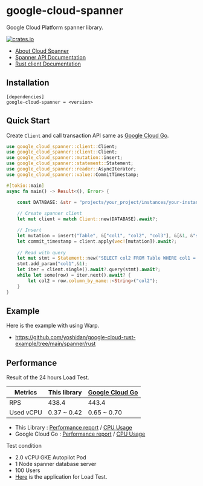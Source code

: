 # google-cloud-spanner

Google Cloud Platform spanner library.

[![crates.io](https://img.shields.io/crates/v/google-cloud-spanner.svg)](https://crates.io/crates/google-cloud-spanner)

* [About Cloud Spanner](https://cloud.google.com/spanner/)
* [Spanner API Documentation](https://cloud.google.com/spanner/docs)
* [Rust client Documentation](https://docs.rs/google-cloud-spanner/latest/google-cloud-spanner/)

## Installation

```
[dependencies]
google-cloud-spanner = <version>
```

## Quick Start

Create `Client` and call transaction API same as [Google Cloud Go](https://github.com/googleapis/google-cloud-go/tree/main/spanner).

```rust
use google_cloud_spanner::client::Client;
use google_cloud_spanner::client::Client;
use google_cloud_spanner::mutation::insert;
use google_cloud_spanner::statement::Statement;
use google_cloud_spanner::reader::AsyncIterator;
use google_cloud_spanner::value::CommitTimestamp;

#[tokio::main]
async fn main() -> Result<(), Error> {

    const DATABASE: &str = "projects/your_project/instances/your-instance/databases/your-database";
   
    // Create spanner client
    let mut client = match Client::new(DATABASE).await?;

    // Insert 
    let mutation = insert("Table", &["col1", "col2", "col3"], &[&1, &"strvalue", &CommitTimestamp::new()]);
    let commit_timestamp = client.apply(vec![mutation]).await?;
    
    // Read with query
    let mut stmt = Statement::new("SELECT col2 FROM Table WHERE col1 = @col1");
    stmt.add_param("col1",&1);
    let iter = client.single().await?.query(stmt).await?;
    while let some(row) = iter.next().await? {
        let col2 = row.column_by_name::<String>("col2");
    }
}
```

## Example
Here is the example with using Warp.
* https://github.com/yoshidan/google-cloud-rust-example/tree/main/spanner/rust

## Performance 

Result of the 24 hours Load Test.

| Metrics | This library | [Google Cloud Go](https://github.com/googleapis/google-cloud-go/tree/main/spanner) | 
| -------- | ----------------| ----------------- |
| RPS | 438.4 | 443.4 |
| Used vCPU | 0.37 ~ 0.42 | 0.65 ~ 0.70 |

* This Library : [Performance report](https://storage.googleapis.com/0432808zbaeatxa/report_1637760853.008414.html) / [CPU Usage](https://storage.googleapis.com/0432808zbaeatxa/CPU%20(6).png)
* Google Cloud Go : [Performance report](https://storage.googleapis.com/0432808zbaeatxa/report_1637673736.2540932.html) / [CPU Usage](https://storage.googleapis.com/0432808zbaeatxa/CPU%20(5).png)

Test condition 
* 2.0 vCPU GKE Autopilot Pod
* 1 Node spanner database server
* 100 Users
* [Here](https://github.com/yoshidan/google-cloud-rust-example/tree/main/spanner) is the application for Load Test.